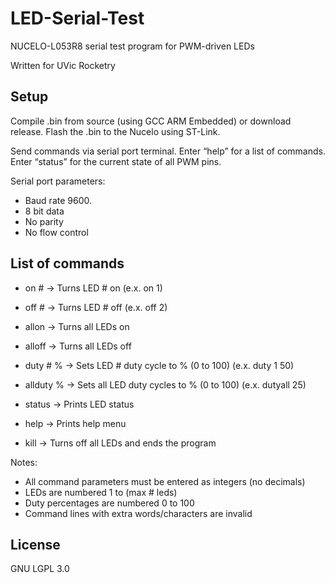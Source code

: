 # LED-Serial-Test #
NUCELO-L053R8 serial test program for PWM-driven LEDs

Written for UVic Rocketry

## Setup ##

Compile .bin from source (using GCC ARM Embedded) or download release. Flash the .bin to the Nucelo using ST-Link.

Send commands via serial port terminal. Enter “help” for a list of commands. Enter “status” for the current state of all PWM pins.

Serial port parameters: 
- Baud rate 9600.
- 8 bit data
- No parity
- No flow control

## List of commands ##

- on # -> Turns LED # on (e.x. on 1)
- off # -> Turns LED # off (e.x. off 2)
- allon -> Turns all LEDs on
- alloff -> Turns all LEDs off

- duty # % -> Sets LED # duty cycle to % (0 to 100) (e.x. duty 1 50)
- allduty % -> Sets all LED duty cycles to % (0 to 100) (e.x. dutyall 25)

- status -> Prints LED status
- help -> Prints help menu

- kill -> Turns off all LEDs and ends the program

Notes:
- All command parameters must be entered as integers (no decimals)
- LEDs are numbered 1 to (max # leds) 
- Duty percentages are numbered 0 to 100 
- Command lines with extra words/characters are invalid

## License ##

GNU LGPL 3.0
